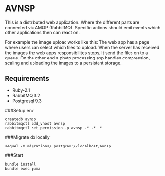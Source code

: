 AVNSP
=========
This is a distributed web application. Where the different parts are connected via AMQP (RabbitMQ).
Specific actions should emit events which other applications then can react on.

For example the image upload works like this:
The web app has a page where users can select which files to upload.
When the server has received the images the web apps responsibilites stops. It send the files on to a queue.
On the other end a photo processing app handles compression, scaling and uploading the images to a persistent storage.

Requirements
------------
* Ruby-2.1
* RabbitMQ 3.2
* Postgresql 9.3

###Setup env
```
createdb avnsp
rabbitmqctl add_vhost avnsp
rabbitmqctl set_permission -p avnsp .* .* .*
```
###Migrate db locally
```
sequel -m migrations/ postgres://localhost/avnsp
```
###Start
```
bundle install
bundle exec puma
```
